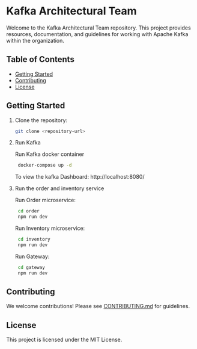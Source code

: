 # Kafka Architectural Team

Welcome to the Kafka Architectural Team repository. This project provides resources, documentation, and guidelines for working with Apache Kafka within the organization.

## Table of Contents

- [Getting Started](#getting-started)
- [Contributing](#contributing)
- [License](#license)

## Getting Started

1. Clone the repository:

    ```bash
    git clone <repository-url>
    ```

2. Run Kafka

    Run Kafka docker container

    ```bash
     docker-compose up -d
    ```

    To view the kafka Dashboard: http://localhost:8080/

3. Run the order and inventory service

    Run Order microservice:

    ```bash
     cd order
     npm run dev
    ```

    Run Inventory microservice:

    ```bash
     cd inventory
     npm run dev
    ```

    Run Gateway:

    ```bash
     cd gateway
     npm run dev
    ```

## Contributing

We welcome contributions! Please see [CONTRIBUTING.md](CONTRIBUTING.md) for guidelines.

## License

This project is licensed under the MIT License.
